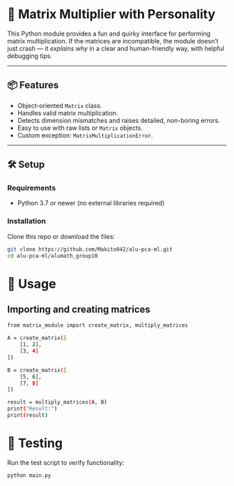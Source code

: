 # 🤖 Matrix Multiplier with Personality

This Python module provides a fun and quirky interface for performing matrix multiplication. If the matrices are incompatible, the module doesn’t just crash — it *explains why* in a clear and human-friendly way, with helpful debugging tips.

---

## 📦 Features

- Object-oriented `Matrix` class.
- Handles valid matrix multiplication.
- Detects dimension mismatches and raises detailed, non-boring errors.
- Easy to use with raw lists or `Matrix` objects.
- Custom exception: `MatrixMultiplicationError`.

---

## 🛠️ Setup

### Requirements
- Python 3.7 or newer (no external libraries required)

### Installation

Clone this repo or download the files:

```bash
git clone https://github.com/Makito042/alu-pca-ml.git
cd alu-pca-ml/alumath_group10
```

# 🚀 Usage
## Importing and creating matrices

```bash
from matrix_module import create_matrix, multiply_matrices

A = create_matrix([
    [1, 2],
    [3, 4]
])

B = create_matrix([
    [5, 6],
    [7, 8]
])

result = multiply_matrices(A, B)
print("Result:")
print(result)
```

# 🧪 Testing
Run the test script to verify functionality:

```bash
python main.py
```